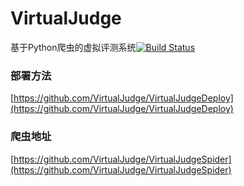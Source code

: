 # VirtualJudge
基于Python爬虫的虚拟评测系统[![Build Status](https://travis-ci.org/VirtualJudge/VirtualJudge.svg?branch=master)](https://travis-ci.org/VirtualJudge/VirtualJudge)

### 部署方法
[https://github.com/VirtualJudge/VirtualJudgeDeploy](https://github.com/VirtualJudge/VirtualJudgeDeploy)

### 爬虫地址
[https://github.com/VirtualJudge/VirtualJudgeSpider](https://github.com/VirtualJudge/VirtualJudgeSpider)

